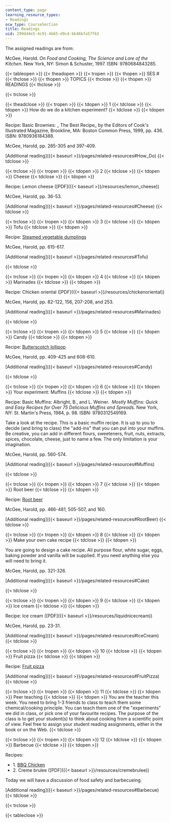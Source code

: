 ```yaml
---
content_type: page
learning_resource_types:
- Readings
ocw_type: CourseSection
title: Readings
uid: 299dd4e5-4c91-4b65-d9cd-bb46bfa57f63
---
```


The assigned readings are from:

McGee, Harold. _On Food and Cooking, The Science and Lore of the Kitchen_. New York, NY: Simon & Schuster, 1997. ISBN: 9780684843285.

{{< tableopen >}}
{{< theadopen >}}
{{< tropen >}}
{{< thopen >}}
SES #
{{< thclose >}}
{{< thopen >}}
TOPICS
{{< thclose >}}
{{< thopen >}}
READINGS
{{< thclose >}}

{{< trclose >}}

{{< theadclose >}}
{{< tropen >}}
{{< tdopen >}}
1
{{< tdclose >}}
{{< tdopen >}}
How do we do a kitchen experiment?
{{< tdclose >}}
{{< tdopen >}}


Recipe: Basic Brownies: _ The Best Recipe_ by the Editors of Cook's Illustrated Magazine, Brookline, MA: Boston Common Press, 1999, pp. 436. ISBN: 9780936184388.

McGee, Harold, pp. 285-305 and 397-409.

[Additional reading]({{< baseurl >}}/pages/related-resources#How_Do)
{{< tdclose >}}

{{< trclose >}}
{{< tropen >}}
{{< tdopen >}}
2
{{< tdclose >}}
{{< tdopen >}}
Cheese
{{< tdclose >}}
{{< tdopen >}}


Recipe: Lemon cheese ([PDF]({{< baseurl >}}/resources/lemon_cheese))

McGee, Harold, pp. 36-53.

[Additional reading]({{< baseurl >}}/pages/related-resources#Cheese)
{{< tdclose >}}

{{< trclose >}}
{{< tropen >}}
{{< tdopen >}}
3
{{< tdclose >}}
{{< tdopen >}}
Tofu
{{< tdclose >}}
{{< tdopen >}}


Recipe: [Steamed vegetable dumplings](http://web.archive.org/web/20090210053545/http://find.myrecipes.com/recipes/recipefinder.dyn?action=printerFriendly&recipe_id=226242)

McGee, Harold, pp. 615-617.

[Additional reading]({{< baseurl >}}/pages/related-resources#Tofu)


{{< tdclose >}}

{{< trclose >}}
{{< tropen >}}
{{< tdopen >}}
4
{{< tdclose >}}
{{< tdopen >}}
Marinades
{{< tdclose >}}
{{< tdopen >}}


Recipe: Chicken oriental ([PDF]({{< baseurl >}}/resources/chickenoriental))

McGee, Harold, pp. 82-122, 156, 207-208, and 253.

[Additional reading]({{< baseurl >}}/pages/related-resources#Marinades)


{{< tdclose >}}

{{< trclose >}}
{{< tropen >}}
{{< tdopen >}}
5
{{< tdclose >}}
{{< tdopen >}}
Candy
{{< tdclose >}}
{{< tdopen >}}


Recipe: [Butterscotch lollipop](http://completerecipes.com/Sees-Butterscotch-Lollipop.html)

McGee, Harold, pp. 409-425 and 608-610.

[Additional reading]({{< baseurl >}}/pages/related-resources#Candy)


{{< tdclose >}}

{{< trclose >}}
{{< tropen >}}
{{< tdopen >}}
6
{{< tdclose >}}
{{< tdopen >}}
Your experiment: Muffins
{{< tdclose >}}
{{< tdopen >}}


Recipe: Basic Muffins: Albright, B., and L. Weiner.  _Mostly Muffins: Quick and Easy Recipes for Over 75 Delicious Muffins and Spreads._ New York, NY: St. Martin's Press, 1984, p. 98. ISBN: 9780312549169.

Take a look at the recipe. This is a basic muffin recipe. It is up to you to decide (and bring to class) the "add-ins" that you can put into your muffins. Be creative, you can add in different flours, sweeteners, fruit, nuts, extracts, spices, chocolate, cheese, just to name a few. The only limitation is your imagination.

McGee, Harold, pp. 560-574.

[Additional reading]({{< baseurl >}}/pages/related-resources#Muffins)


{{< tdclose >}}

{{< trclose >}}
{{< tropen >}}
{{< tdopen >}}
7
{{< tdclose >}}
{{< tdopen >}}
Root beer
{{< tdclose >}}
{{< tdopen >}}


Recipe: [Root beer](http://www.mccormick.com/Recipes/Beverages-Cocktails/Homemade-Root-Beer)

McGee, Harold, pp. 466-481, 505-507, and 160.

[Additional reading]({{< baseurl >}}/pages/related-resources#RootBeer)
{{< tdclose >}}

{{< trclose >}}
{{< tropen >}}
{{< tdopen >}}
8
{{< tdclose >}}
{{< tdopen >}}
Make your own cake recipe
{{< tdclose >}}
{{< tdopen >}}


You are going to design a cake recipe. All purpose flour, white sugar, eggs, baking powder and vanilla will be supplied. If you need anything else you will need to bring it.

McGee, Harold, pp. 321-326.

[Additional reading]({{< baseurl >}}/pages/related-resources#Cake)


{{< tdclose >}}

{{< trclose >}}
{{< tropen >}}
{{< tdopen >}}
9
{{< tdclose >}}
{{< tdopen >}}
Ice cream
{{< tdclose >}}
{{< tdopen >}}


Recipe: Ice cream ([PDF]({{< baseurl >}}/resources/liquidnicecream))

McGee, Harold, pp. 23-31.

[Additional reading]({{< baseurl >}}/pages/related-resources#IceCream)
{{< tdclose >}}

{{< trclose >}}
{{< tropen >}}
{{< tdopen >}}
10
{{< tdclose >}}
{{< tdopen >}}
Fruit pizza
{{< tdclose >}}
{{< tdopen >}}


Recipe: [Fruit pizza](http://www.esva.net/martha/96030503-Fruit_Pizza.html)

[Additional reading]({{< baseurl >}}/pages/related-resources#FruitPizza)
{{< tdclose >}}

{{< trclose >}}
{{< tropen >}}
{{< tdopen >}}
11
{{< tdclose >}}
{{< tdopen >}}
Peer teaching
{{< tdclose >}}
{{< tdopen >}}
You are the teacher this week. You need to bring 1-3 friends to class to teach them some chemical/cooking principle. You can teach them one of the "experiments" we did in class, or pick one of your favourite recipes. The purpose of the class is to get your student(s) to think about cooking from a scientific point of view. Feel free to assign your student reading assignments, either in the book or on the Web.
{{< tdclose >}}

{{< trclose >}}
{{< tropen >}}
{{< tdopen >}}
12
{{< tdclose >}}
{{< tdopen >}}
Barbecue
{{< tdclose >}}
{{< tdopen >}}


Recipes: 

*   1\. [BBQ Chicken](http://www.foodnetwork.com/recipes/patrick-and-gina-neely/barbecue-chicken-recipe-1953222
    )
*   2\. Creme brulee ([PDF]({{< baseurl >}}/resources/cremebrulee))

Today we will have a discussion of food safety and barbecueing. 

[Additional reading]({{< baseurl >}}/pages/related-resources#Barbecue)
{{< tdclose >}}

{{< trclose >}}

{{< tableclose >}}